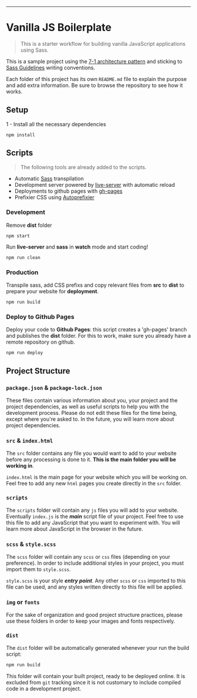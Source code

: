 ---

# Vanilla JS Boilerplate
> This is a starter workflow for building vanilla JavaScript applications using Sass.


This is a sample project using the [7-1 architecture pattern](http://sass-guidelin.es/#architecture) and sticking to [Sass Guidelines](http://sass-guidelin.es) writing conventions.

Each folder of this project has its own `README.md` file to explain the purpose and add extra information. Be sure to browse the repository to see how it works.


## Setup

1 - Install all the necessary dependencies

```
npm install
```


## Scripts

> The following tools are already added to the scripts.

- Automatic [Sass](https://sass-lang.com/) transpilation
- Development server powered by [live-server](https://www.npmjs.com/package/live-server) with automatic reload
- Deployments to github pages with [gh-pages](https://www.npmjs.com/package/gh-pages)
- Prefixier CSS using [Autoprefixier](https://github.com/postcss/autoprefixer)

### Development

Remove **dist** folder

```
npm start
```

Run **live-server** and **sass** in **watch** mode and start coding!

```
npm run clean
```

### Production

Transpile sass, add CSS prefixs and copy relevant files from **src** to **dist** to prepare your website for **deployment**.

```
npm run build
```


### Deploy to Github Pages

Deploy your code to **Github Pages**: this script creates a 'gh-pages' branch and publishes the **dist** folder. For this to work, make sure you already have a remote repository on github.

```
npm run deploy
```

## Project Structure

### `package.json` & `package-lock.json`

These files contain various information about you, your project and the project dependencies, as well as useful scripts to help you with the development process. Please do not edit these files for the time being, except where you're asked to. In the future, you will learn more about project dependencies.

### `src` & `index.html`

The `src` folder contains any file you would want to add to your website before any processing is done to it. **This is the main folder you will be working in**.

`index.html` is the main page for your website which you will be working on. Feel free to add any new `html` pages you create directly in the `src` folder.

### `scripts`

The `scripts` folder will contain any `js` files you will add to your website. Eventually `index.js` is the _**main**_ script file of your project. Feel free to use this file to add any JavaScript that you want to experiment with. You will learn more about JavaScript in the browser in the future.

### `scss` & `style.scss`

The `scss` folder will contain any `scss` or `css` files (depending on your preference). In order to include additional styles in your project, you must import them to `style.scss`.

`style.scss` is your style _**entry point**_. Any other `scss` or `css` imported to this file can be used, and any styles written directly to this file will be applied.

### `img` or `fonts`

For the sake of organization and good project structure practices, please use these folders in order to keep your images and fonts respectively.

### `dist`

The `dist` folder will be automatically generated whenever your run the build script:

```bash
npm run build
```

This folder will contain your built project, ready to be deployed online. It is excluded from `git` tracking since it is not customary to include compiled code in a development project.

